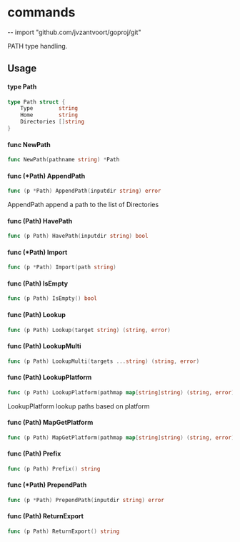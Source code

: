 # commands
--
    import "github.com/jvzantvoort/goproj/git"

PATH type handling.

## Usage

#### type Path

```go
type Path struct {
	Type        string
	Home        string
	Directories []string
}
```


#### func  NewPath

```go
func NewPath(pathname string) *Path
```

#### func (*Path) AppendPath

```go
func (p *Path) AppendPath(inputdir string) error
```
AppendPath append a path to the list of Directories

#### func (Path) HavePath

```go
func (p Path) HavePath(inputdir string) bool
```

#### func (*Path) Import

```go
func (p *Path) Import(path string)
```

#### func (Path) IsEmpty

```go
func (p Path) IsEmpty() bool
```

#### func (Path) Lookup

```go
func (p Path) Lookup(target string) (string, error)
```

#### func (Path) LookupMulti

```go
func (p Path) LookupMulti(targets ...string) (string, error)
```

#### func (Path) LookupPlatform

```go
func (p Path) LookupPlatform(pathmap map[string]string) (string, error)
```
LookupPlatform lookup paths based on platform

#### func (Path) MapGetPlatform

```go
func (p Path) MapGetPlatform(pathmap map[string]string) (string, error)
```

#### func (Path) Prefix

```go
func (p Path) Prefix() string
```

#### func (*Path) PrependPath

```go
func (p *Path) PrependPath(inputdir string) error
```

#### func (Path) ReturnExport

```go
func (p Path) ReturnExport() string
```
